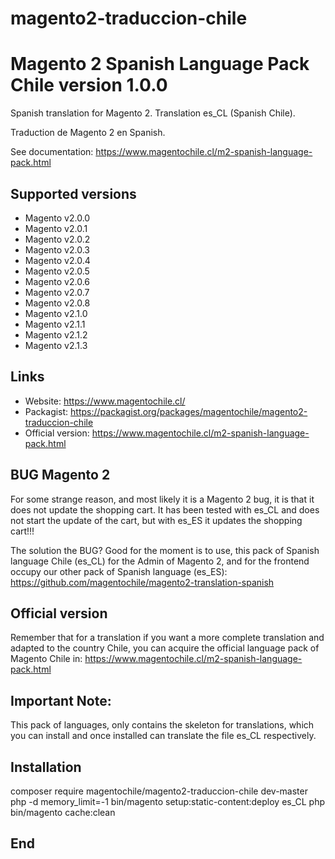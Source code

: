 # magento2-traduccion-chile
# Magento 2 Spanish Language Pack Chile version 1.0.0

Spanish translation for Magento 2. Translation es_CL (Spanish Chile).

Traduction de Magento 2 en Spanish.

See documentation: https://www.magentochile.cl/m2-spanish-language-pack.html


## Supported versions

* Magento v2.0.0
* Magento v2.0.1
* Magento v2.0.2
* Magento v2.0.3
* Magento v2.0.4
* Magento v2.0.5
* Magento v2.0.6
* Magento v2.0.7
* Magento v2.0.8
* Magento v2.1.0
* Magento v2.1.1
* Magento v2.1.2
* Magento v2.1.3

## Links

* Website: https://www.magentochile.cl/
* Packagist: https://packagist.org/packages/magentochile/magento2-traduccion-chile
* Official version: https://www.magentochile.cl/m2-spanish-language-pack.html

## BUG Magento 2
For some strange reason, and most likely it is a Magento 2 bug, it is that it does not update the shopping cart. It has been tested with es_CL and does not start the update of the cart, but with es_ES it updates the shopping cart!!!

The solution the BUG? Good for the moment is to use, this pack of Spanish language Chile (es_CL) for the Admin of Magento 2, and for the frontend occupy our other pack of Spanish language (es_ES): https://github.com/magentochile/magento2-translation-spanish

## Official version
Remember that for a translation if you want a more complete translation and adapted to the country Chile, you can acquire the official language pack of Magento Chile in: https://www.magentochile.cl/m2-spanish-language-pack.html

## Important Note: 
This pack of languages, only contains the skeleton for translations, which you can install and once installed can translate the file es_CL respectively.

## Installation
composer require magentochile/magento2-traduccion-chile dev-master
php -d memory_limit=-1 bin/magento setup:static-content:deploy es_CL
php bin/magento cache:clean

## End
